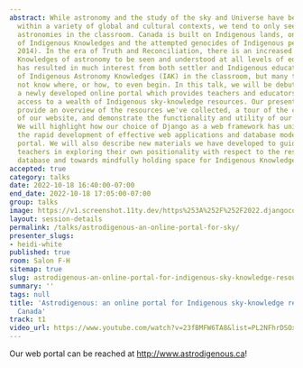 ```yaml
---
abstract: While astronomy and the study of the sky and Universe have been explored
  within a variety of global and cultural contexts, we tend to only see Western/Eurocentric
  astronomies in the classroom. Canada is built on Indigenous lands, on the erasure
  of Indigenous Knowledges and the attempted genocides of Indigenous peoples (Simpson,
  2014). In the era of Truth and Reconciliation, there is an increased need for Indigenous
  Knowledges of astronomy to be seen and understood at all levels of education. This
  has resulted in much interest from both settler and Indigenous educators to be inclusive
  of Indigenous Astronomy Knowledges (IAK) in the classroom, but many teachers do
  not know where, or how, to even begin. In this talk, we will be debuting “Astrodigenous”,
  a newly developed online portal which provides teachers and educators with search-like
  access to a wealth of Indigenous sky-knowledge resources. Our presentation will
  provide an overview of the resources we've collected, a tour of the core features
  of our website, and demonstrate the functionality and utility of our search engine.
  We will highlight how our choice of Django as a web framework has uniquely facilitated
  the rapid development of effective web applications and database modelling for our
  portal. We will also describe new materials we have developed to guide settler K-12
  teachers in exploring their own positionality with respect to the resources in our
  database and towards mindfully holding space for Indigenous Knowledge in their classrooms.
accepted: true
category: talks
date: 2022-10-18 16:40:00-07:00
end_date: 2022-10-18 17:05:00-07:00
group: talks
image: https://v1.screenshot.11ty.dev/https%253A%252F%252F2022.djangocon.us%252Fpresenters%252Fheidi-white%252F/opengraph/
layout: session-details
permalink: /talks/astrodigenous-an-online-portal-for-sky/
presenter_slugs:
- heidi-white
published: true
room: Salon F-H
sitemap: true
slug: astrodigenous-an-online-portal-for-indigenous-sky-knowledge-resources-in-canada
summary: ''
tags: null
title: 'Astrodigenous: an online portal for Indigenous sky-knowledge resources in
  Canada'
track: t1
video_url: https://www.youtube.com/watch?v=23fBMFW6TA8&list=PL2NFhrDSOxgUoF-4F2MdAFvOK1wOrNdqB
---
```


Our web portal can be reached at http://www.astrodigenous.ca!
